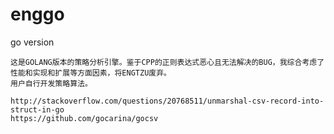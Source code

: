 # enggo
go version 

```
这是GOLANG版本的策略分析引擎。鉴于CPP的正则表达式恶心且无法解决的BUG，我综合考虑了性能和实现和扩展等方面因素，将ENGTZU废弃。
用户自行开发策略算法。
```

```
http://stackoverflow.com/questions/20768511/unmarshal-csv-record-into-struct-in-go
https://github.com/gocarina/gocsv
```